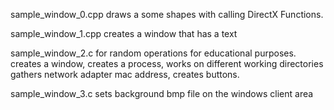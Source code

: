 sample_window_0.cpp draws a some shapes with calling DirectX Functions.



sample_window_1.cpp creates a window that has a text



sample_window_2.c for random operations for educational purposes.
creates a window, creates a process, works on different working directories
gathers network adapter mac address, creates buttons.



sample_window_3.c sets background bmp file on the windows client area
  
